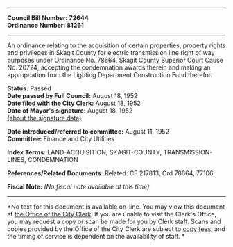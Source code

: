 * * * * *  
  
**Council Bill Number: [](#h0)[](#h2)72644**   
**Ordinance Number: 81261**  
  
* * * * *  
  
An ordinance relating to the acquisition of certain properties, property rights and privileges in Skagit County for electric transmission line right of way purposes under Ordinance No. 78664, Skagit County Superior Court Cause No. 20724; accepting the condemnation awards therein and making an appropriation from the Lighting Department Construction Fund therefor.  
  
**Status:** Passed   
**Date passed by Full Council:** August 18, 1952   
**Date filed with the City Clerk:** August 18, 1952   
**Date of Mayor's signature:** August 18, 1952   
[(about the signature date)](/~public/approvaldate.htm)   
  
  
**Date introduced/referred to committee:** August 11, 1952   
**Committee:** Finance and City Utilities   
  
**Index Terms:** LAND-ACQUISITION, SKAGIT-COUNTY, TRANSMISSION-LINES, CONDEMNATION  
  
**References/Related Documents:** Related: CF 217813, Ord 78664, 77106  
  
**Fiscal Note:** *(No fiscal note available at this time)*  
  
* * * * *  
  
*No text for this document is available on-line. You may view this document at [the Office of the City Clerk](http://www.seattle.gov/leg/clerk/contactUs.htm). If you are unable to visit the Clerk's Office, you may request a copy or scan be made for you by Clerk staff. Scans and copies provided by the Office of the City Clerk are subject to [copy fees](http://clerk.seattle.gov/~public/clerkfees.htm), and the timing of service is dependent on the availability of staff. *  
  
  
